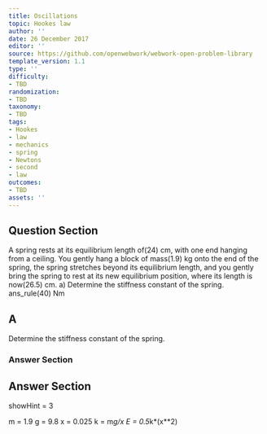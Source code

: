 ```yaml
---
title: Oscillations
topic: Hookes law
author: ''
date: 26 December 2017
editor: ''
source: https://github.com/openwebwork/webwork-open-problem-library
template_version: 1.1
type: ''
difficulty:
- TBD
randomization:
- TBD
taxonomy:
- TBD
tags:
- Hookes
- law
- mechanics
- spring
- Newtons
- second
- law
outcomes:
- TBD
assets: ''
---
```


## Question Section 

A spring rests at its equilibrium length of(24) cm, with one end hanging from a ceiling. You gently hang a block of mass(1.9) kg onto the end of the spring, the spring stretches beyond its equilibrium length, and you gently bring the spring to rest at its new equilibrium position, where its length is now(26.5) cm.
a) Determine the stiffness constant of the spring.
ans_rule(40) Nm

## A
Determine the stiffness constant of the spring.
### Answer Section


## Answer Section

showHint = 3

m = 1.9
g = 9.8
x = 0.025
k = m*g/x
E = 0.5*k*(x**2)